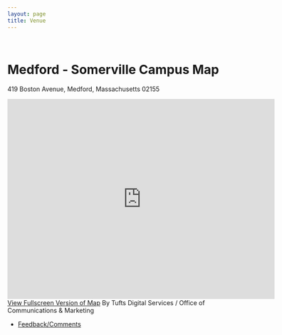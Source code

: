 ```yaml
---
layout: page
title: Venue
---
```


<div class="inner-wrapper non-haul-wrap">
      <div>&nbsp;</div>
      <h1 class="inner-wrapper__title">Medford - Somerville Campus Map</h1>
      <p>419 Boston Avenue, Medford, Massachusetts 02155</p>
      <div class='embed-container'>
        <iframe id='maponly' src='https://campusmaps.tufts.edu/medford/map-only.php' style='border:0'  width='600' height='450'></iframe>
        <script type="text/javascript">
          var hash = window.location.hash;
          var ifrm = document.getElementById("maponly"); 
          ifrm.setAttribute("src", "https://campusmaps.tufts.edu/medford/map-only.php" + hash); 
        </script>
      </div>
      <div class="non-haul-content">
        <div class="nav-minor">
          <a class="mobile-only" href="map-only.php">View Fullscreen Version of Map</a>
          <label class="credit">By Tufts Digital Services / Office of Communications &amp; Marketing</label>
          <ul>
            <li class="feedback"><a href="mailto:digitalservices@tufts.edu">Feedback/Comments</a></li>
          </ul>
        </div>
        <!-- / app minor menu -->
      </div>    
